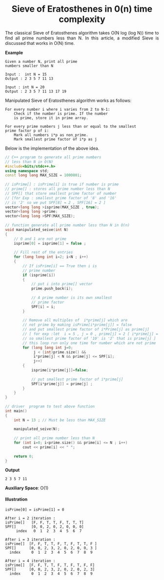 <div align="justify">

# <div align="center">Sieve of Eratosthenes in 0(n) time complexity</div>

The classical Sieve of Eratosthenes algorithm takes O(N log (log N)) time to find all prime numbers less than N. In this article, a modified Sieve is discussed that works in O(N) time.

__Example__

```
Given a number N, print all prime 
numbers smaller than N

Input :  int N = 15
Output : 2 3 5 7 11 13

Input : int N = 20
Output : 2 3 5 7 11 13 17 19
```

Manipulated Sieve of Eratosthenes algorithm works as follows:

```
For every number i where i varies from 2 to N-1:
    Check if the number is prime. If the number
    is prime, store it in prime array.

For every prime numbers j less than or equal to the smallest  
prime factor p of i:
    Mark all numbers i*p as non_prime.
    Mark smallest prime factor of i*p as j
```

Below is the implementation of the above idea. 

```cpp
// C++ program to generate all prime numbers
// less than N in O(N)
#include<bits/stdc++.h>
using namespace std;
const long long MAX_SIZE = 1000001;
 
// isPrime[] : isPrime[i] is true if number is prime 
// prime[] : stores all prime number less than N
// SPF[] that store smallest prime factor of number
// [for Exp : smallest prime factor of '8' and '16'
// is '2' so we put SPF[8] = 2 , SPF[16] = 2 ]
vector<long long >isprime(MAX_SIZE , true);
vector<long long >prime;
vector<long long >SPF(MAX_SIZE);
 
// function generate all prime number less than N in O(n)
void manipulated_seive(int N)
{
    // 0 and 1 are not prime
    isprime[0] = isprime[1] = false ;
 
    // Fill rest of the entries
    for (long long int i=2; i<N ; i++)
    {
        // If isPrime[i] == True then i is
        // prime number
        if (isprime[i])
        {
            // put i into prime[] vector
            prime.push_back(i);
 
            // A prime number is its own smallest
            // prime factor
            SPF[i] = i;
        }
 
        // Remove all multiples of  i*prime[j] which are
        // not prime by making isPrime[i*prime[j]] = false
        // and put smallest prime factor of i*Prime[j] as prime[j]
        // [ for exp :let  i = 5 , j = 0 , prime[j] = 2 [ i*prime[j] = 10 ]
        // so smallest prime factor of '10' is '2' that is prime[j] ]
        // this loop run only one time for number which are not prime
        for (long long int j=0;
             j < (int)prime.size() &&
             i*prime[j] < N && prime[j] <= SPF[i];
             j++)
        {
            isprime[i*prime[j]]=false;
 
            // put smallest prime factor of i*prime[j]
            SPF[i*prime[j]] = prime[j] ;
        }
    }
}
 
// driver  program to test above function
int main()
{
    int N = 13 ; // Must be less than MAX_SIZE
 
    manipulated_seive(N);
 
    // print all prime number less than N
    for (int i=0; i<prime.size() && prime[i] <= N ; i++)
        cout << prime[i] << " ";
 
    return 0;
}
```

__Output__

```
2 3 5 7 11
```

__Auxiliary Space__: O(1)

#### Illustration

```
isPrime[0] = isPrime[1] = 0

After i = 2 iteration :
isPrime[]   [F, F, T, T, F, T, T, T] 
SPF[]       [0, 0, 2, 0, 2, 0, 0, 0]
     index   0  1  2  3  4  5  6  7

After i = 3 iteration :
isPrime[]  [F, F, T, T, F, T, F, T, T, F ]
SPF[]      [0, 0, 2, 3, 2, 0, 2, 0, 0, 3 ]
  index     0  1  2  3  4  5  6  7  8  9

After i = 4 iteration :
isPrime[]  [F, F, T, T, F, T, F, T, F, F]
SPF[]      [0, 0, 2, 3, 2, 0, 2, 0, 2, 3]
  index     0  1  2  3  4  5  6  7  8  9
```

</div>
